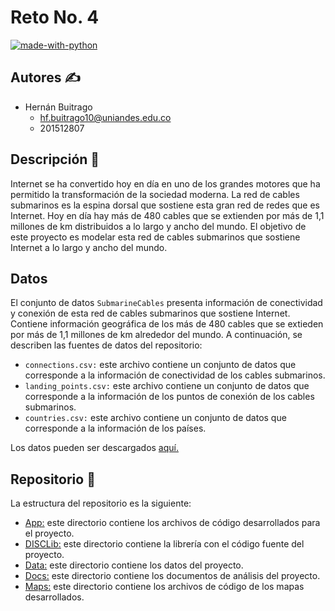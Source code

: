 # Reto No. 4

[![made-with-python](https://img.shields.io/badge/Made%20with-Python-blue)](https://www.python.org/)

## Autores :writing_hand:
* Hernán Buitrago
    * hf.buitrago10@uniandes.edu.co
    * 201512807

## Descripción :page_facing_up:
Internet se ha convertido hoy en día en uno de los grandes motores que ha permitido la transformación de la sociedad moderna. La red de cables submarinos es la espina dorsal que sostiene esta gran red de redes que es Internet. Hoy en día hay más de 480 cables que se extienden por más de 1,1 millones de km distribuidos a lo largo y ancho del mundo. El objetivo de este proyecto es modelar esta red de cables submarinos que sostiene Internet a lo largo y ancho del mundo.

## Datos 
El conjunto de datos ```SubmarineCables``` presenta información de conectividad y conexión de esta red de cables submarinos que sostiene Internet. Contiene información geográfica de los más de 480 cables que se extieden por más de 1,1 millones de km alrededor del mundo. A continuación, se describen las fuentes de datos del repositorio:

* ```connections.csv:``` este archivo contiene un conjunto de datos que corresponde a la información de conectividad de los cables submarinos.
* ```landing_points.csv:``` este archivo contiene un conjunto de datos que corresponde a la información de los puntos de conexión de los cables submarinos.
* ```countries.csv:``` este archivo contiene un conjunto de datos que corresponde a la información de los países.

Los datos pueden ser descargados [aquí.](https://github.com/telegeography/www.submarinecablemap.com)

## Repositorio :file_folder:
La estructura del repositorio es la siguiente:
* [App:](https://github.com/hfbuitrago10/Reto4/tree/master/App) este directorio contiene los archivos de código desarrollados para el proyecto.
* [DISCLib:](https://github.com/hfbuitrago10/Reto4/tree/master/DISClib) este directorio contiene la librería con el código fuente del proyecto.
* [Data:](https://github.com/hfbuitrago10/Reto4/tree/master/Data) este directorio contiene los datos del proyecto.
* [Docs:](https://github.com/hfbuitrago10/Reto4/tree/master/Docs) este directorio contiene los documentos de análisis del proyecto.
* [Maps:](https://github.com/hfbuitrago10/Reto4/tree/master/Maps) este directorio contiene los archivos de código de los mapas desarrollados.
